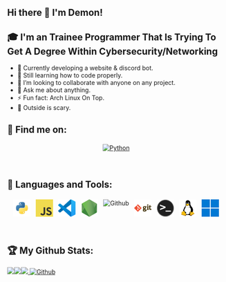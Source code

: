 ## Hi there 👋 I'm **Demon!**


## 🎓 I'm an Trainee Programmer That Is Trying To Get A Degree Within Cybersecurity/Networking

- 🔭 Currently developing a website & discord bot.
- 🌱 Still learning how to code properly. 
- 👯 I’m looking to collaborate with anyone on any project.
- 💬 Ask me about anything.
- ⚡ Fun fact: Arch Linux On Top.
- 🌳 Outside is scary.

## 📧 Find me on:

<p align="center">
 <a href="https://twitter.com/demonchrisey" target="_blank" rel="noopener noreferrer"> <img src="https://w7.pngwing.com/pngs/382/266/png-transparent-computer-icons-twitter-logo-logo-monochrome-black.png" alt="Python" height="40" style="vertical-align:top; margin:4px"></a>
</p>

<br />


## 🧰 Languages and Tools:
<p align="center">
<img src="https://raw.githubusercontent.com/github/explore/80688e429a7d4ef2fca1e82350fe8e3517d3494d/topics/python/python.png" alt="Python" height="40" style="vertical-align:top; margin:4px">
<img src="https://raw.githubusercontent.com/github/explore/80688e429a7d4ef2fca1e82350fe8e3517d3494d/topics/javascript/javascript.png" alt="Javascript" height="40" style="vertical-align:top; margin:4px">
<img src="https://raw.githubusercontent.com/github/explore/80688e429a7d4ef2fca1e82350fe8e3517d3494d/topics/visual-studio-code/visual-studio-code.png" alt="VS Code" height="40" style="vertical-align:top; margin:4px">
<img src="https://raw.githubusercontent.com/github/explore/80688e429a7d4ef2fca1e82350fe8e3517d3494d/topics/nodejs/nodejs.png" alt="NodeJS" height="40" style="vertical-align:top; margin:4px">
<img src="https://avatars.githubusercontent.com/u/26377421?v=4" alt="Github" height="40" style="vertical-align:top; margin:4px">
<img src="https://raw.githubusercontent.com/github/explore/80688e429a7d4ef2fca1e82350fe8e3517d3494d/topics/git/git.png" alt="Git" height="40" style="vertical-align:top; margin:4px">
<img src="https://raw.githubusercontent.com/github/explore/80688e429a7d4ef2fca1e82350fe8e3517d3494d/topics/terminal/terminal.png" alt="Terminal" height="40" style="vertical-align:top; margin:4px">
<img src="https://raw.githubusercontent.com/github/explore/80688e429a7d4ef2fca1e82350fe8e3517d3494d/topics/linux/linux.png" alt="Linux" height="40" style="vertical-align:top; margin:4px" alt="Windows" height="40" style="vertical-align:top; margin:4px">
<img src="https://raw.githubusercontent.com/github/explore/80688e429a7d4ef2fca1e82350fe8e3517d3494d/topics/windows/windows.png" alt="Windows" height="40" style="vertical-align:top; margin:4px">

</p>

<br />

## 🏆 My Github Stats:
<p align="center">
<div>
<a href="https://github-readme-stats.vercel.app/api?username=DemonOnGithub&theme=synthwave">
  <img  align="left" src="https://github-readme-stats.vercel.app/api?username=DemonOnGithub&count_private=true&show_icons=true&theme=synthwave" />
</a>
<a href="https://github-readme-stats.vercel.app/api/top-langs/?username=DemonOnGithub&hide=php&theme=synthwave">
  <img align="left" src="https://github-readme-stats.vercel.app/api/top-langs/?username=DemonOnGithub&hide=php&theme=synthwave" />
 
 ![](https://visitor-badge.laobi.icu/badge?page_id=DemonOnGithub.DemonOnGithub) [![Github](https://img.shields.io/github/followers/DemonOnGithub?label=Followers&logo=Github)](https://github.com/DemonOnGithub)

</p>


</div>
